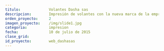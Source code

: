 ```yaml
---
titulo:				Volantes Dasha sas
descripcion:		Impresión de volantes con la nueva marca de la empresa.
orden_proyecto: 	2
imagen_proyecto:	/img/slide1.jpg
categoria:			impresion
fecha:				10 de julio de 2015
clase_grid:	
id_proyecto:		web_dashasas			
---
```

